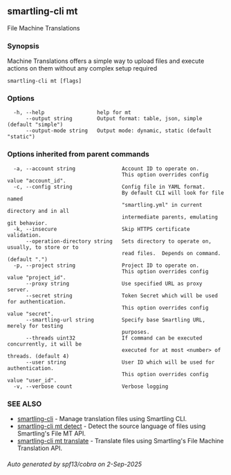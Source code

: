 ## smartling-cli mt

File Machine Translations

### Synopsis

Machine Translations offers a simple way to upload files and execute actions on them without any complex setup required

```
smartling-cli mt [flags]
```

### Options

```
  -h, --help                 help for mt
      --output string        Output format: table, json, simple (default "simple")
      --output-mode string   Output mode: dynamic, static (default "static")
```

### Options inherited from parent commands

```
  -a, --account string               Account ID to operate on.
                                     This option overrides config value "account_id".
  -c, --config string                Config file in YAML format.
                                     By default CLI will look for file named
                                     "smartling.yml" in current directory and in all
                                     intermediate parents, emulating git behavior.
  -k, --insecure                     Skip HTTPS certificate validation.
      --operation-directory string   Sets directory to operate on, usually, to store or to
                                     read files.  Depends on command. (default ".")
  -p, --project string               Project ID to operate on.
                                     This option overrides config value "project_id".
      --proxy string                 Use specified URL as proxy server.
      --secret string                Token Secret which will be used for authentication.
                                     This option overrides config value "secret".
      --smartling-url string         Specify base Smartling URL, merely for testing
                                     purposes.
      --threads uint32               If command can be executed concurrently, it will be
                                     executed for at most <number> of threads. (default 4)
      --user string                  User ID which will be used for authentication.
                                     This option overrides config value "user_id".
  -v, --verbose count                Verbose logging
```

### SEE ALSO

* [smartling-cli](smartling-cli.md)	 - Manage translation files using Smartling CLI.
* [smartling-cli mt detect](smartling-cli_mt_detect.md)	 - Detect the source language of files using Smartling's File MT API.
* [smartling-cli mt translate](smartling-cli_mt_translate.md)	 - Translate files using Smartling's File Machine Translation API.

###### Auto generated by spf13/cobra on 2-Sep-2025
